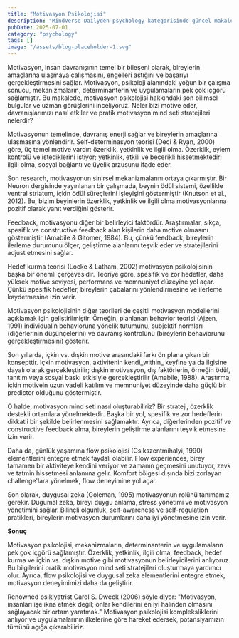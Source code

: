 ```yaml
---
title: "Motivasyon Psikolojisi"
description: "MindVerse Dailyden psychology kategorisinde güncel makale"
pubDate: 2025-07-01
category: "psychology"
tags: []
image: "/assets/blog-placeholder-1.svg"
---
```


Motivasyon, insan davranışının temel bir bileşeni olarak, bireylerin amaçlarına ulaşmaya çalışmasını, engelleri aştığını ve başarıyı gerçekleştirmesini sağlar. Motivasyon, psikoloji alanındaki yoğun bir çalışma sonucu, mekanizmaların, determinanterin ve uygulamaların pek çok içgörü sağlamıştır. Bu makalede, motivasyon psikolojisi hakkındaki son bilimsel bulgular ve uzman görüşlerini inceliyoruz. Neler bizi motive eder, davranışlarımızı nasıl etkiler ve pratik motivasyon mind seti stratejileri nelerdir?

Motivasyonun temelinde, davranış enerji sağlar ve bireylerin amaçlarına ulaşmasına yönlendirir. Self-determinasyon teorisi (Deci & Ryan, 2000) göre, üç temel motive vardır: özerklik, yetkinlik ve ilgili olma. Özerklik, eylem kontrolü ve istediklerini istiyor; yetkinlik, etkili ve becerikli hissetmektedir; ilgili olma, sosyal bağlantı ve üyelik arzusunu ifade eder.

Son research, motivasyonun sinirsel mekanizmalarını ortaya çıkarmıştır. Bir Neuron dergisinde yayınlanan bir çalışmada, beynin ödül sistemi, özellikle ventral striatum, içkin ödül süreçlerini işleyişini göstermiştir (Knutson et al., 2012). Bu, bizim beyinlerin özerklik, yetkinlik ve ilgili olma motivasyonlarına pozitif olarak yanıt verdiğini gösterir.

Feedback, motivasyonu diğer bir belirleyici faktördür. Araştırmalar, sıkça, spesifik ve constructive feedback alan kişilerin daha motive olmasını göstermiştir (Amabile & Gitomer, 1984). Bu, çünkü feedback, bireylerin ilerleme durumunu ölçer, geliştirme alanlarını teşvik eder ve stratejilerini adjust etmesini sağlar.

Hedef kurma teorisi (Locke & Latham, 2002) motivasyon psikolojisinin başka bir önemli çerçevesidir. Teoriye göre, spesifik ve zor hedefler, daha yüksek motive seviyesi, performans ve memnuniyet düzeyine yol açar. Çünkü spesifik hedefler, bireylerin çabalarını yönlendirmesine ve ilerleme kaydetmesine izin verir.

Motivasyon psikolojisinin diğer teorileri de çeşitli motivasyon modellerini açıklamak için geliştirilmiştir. Örneğin, planlanan behavior teorisi (Ajzen, 1991) individualin behavioruna yönelik tutumunu, subjektif normları (diğerlerinin düşünçelerini) ve davranış kontrolünü (bireylerin behaviorunu gerçekleştirmesini) gösterir.

Son yıllarda, içkin vs. dışkin motive arasındaki farkı ön plana çıkan bir konsepttir. İçkin motivasyon, aktivitenin kendi_within_ keyfine ya da ilgisine dayalı olarak gerçekleştirilir; dışkin motivasyon, dış faktörlerin, örneğin ödül, tanıtım veya sosyal baskı etkisiyle gerçekleştirilir (Amabile, 1988). Araştırma, içkin motivein uzun vadeli katılım ve memnuniyet düzeyinde daha güçlü bir predictor olduğunu göstermiştir.

O halde, motivasyon mind seti nasıl oluşturabiliriz? Bir strateji, özerklik destekli ortamlara yönelmektedir. Başka bir yol, spesifik ve zor hedeflerin dikkatli bir şekilde belirlenmesini sağlamaktır. Ayrıca, diğerlerinden pozitif ve constructive feedback alma, bireylerin geliştirme alanlarını teşvik etmesine izin verir.

Daha da, günlük yaşamına flow psikolojisi (Csikszentmihalyi, 1990) elementlerini entegre etmek faydalı olabilir. Flow experiences, birey tamamen bir aktiviteye kendini veriyor ve zamanın geçmesini unutuyor, zevk ve tatmin hissetmesi anlamına gelir. Komfort bölgesi dışında bizi zorlayan challenge'lara yönelmek, flow deneyimine yol açar.

Son olarak, duygusal zeka (Goleman, 1995) motivasyonun rolünü tanımamız gerekir. Dugumal zeka, bireyi duygu anlama, stress yönetimi ve motivasyon yönetimini sağlar. Bilinçli olgunluk, self-awareness ve self-regulation pratikleri, bireylerin motivasyon durumlarını daha iyi yönetmesine izin verir.

**Sonuç**

Motivasyon psikolojisi, mekanizmaların, determinanterin ve uygulamaların pek çok içgörü sağlamıştır. Özerklik, yetkinlik, ilgili olma, feedback, hedef kurma ve içkin vs. dışkin motive gibi motivasyonun belirleyicilerini anlıyoruz. Bu bilgilerini pratik motivasyon mind seti stratejileri oluşturmaya yardımcı olur. Ayrıca, flow psikolojisi ve duygusal zeka elementlerini entegre etmek, motivasyon deneyimimizi daha da geliştirir.

Renowned psikiyatrist Carol S. Dweck (2006) şöyle diyor: "Motivasyon, insanları işe ikna etmek değil; onlar kendilerini en iyi halinden olmasını sağlayacak bir ortam yaratmak." Motivasyon psikolojisi kompleksliklerini anlıyor ve uygulamalarının ilkelerine göre hareket edersek, potansiyamızın tümünü açığa çıkarabiliriz.